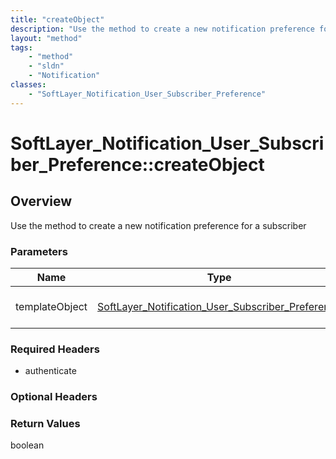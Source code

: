 ```yaml
---
title: "createObject"
description: "Use the method to create a new notification preference for a subscriber"
layout: "method"
tags:
    - "method"
    - "sldn"
    - "Notification"
classes:
    - "SoftLayer_Notification_User_Subscriber_Preference"
---
```

# SoftLayer_Notification_User_Subscriber_Preference::createObject
## Overview 
Use the method to create a new notification preference for a subscriber 

### Parameters 
|Name | Type | Description |
| --- | --- | --- |
|templateObject| <a href='/reference/datatypes/SoftLayer_Notification_User_Subscriber_Preference'>SoftLayer_Notification_User_Subscriber_Preference </a>| The SoftLayer_Notification_User_Subscriber_Preference object that you wish to create.|


### Required Headers
* authenticate

### Optional Headers

### Return Values
boolean

